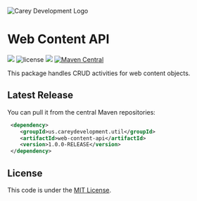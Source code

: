 ![Carey Development Logo](http://careydevelopment.us/img/branding/careydevelopment-logo-sm.png)

# Web Content API
![](https://img.shields.io/badge/jdk-11-blue.svg) ![license](https://img.shields.io/badge/license-MIT-blue.svg) 
![](https://img.shields.io/badge/maven-3.6.3-blue.svg)
[![Maven Central](https://maven-badges.herokuapp.com/maven-central/us.careydevelopment.util/web-content-api/badge.svg)](https://search.maven.org/artifact/us.careydevelopment.util/web-content-api/1.0.0-RELEASE/jar)



This package handles CRUD activities for web content objects.


## Latest Release
You can pull it from the central Maven repositories:

```xml
 <dependency>
    <groupId>us.careydevelopment.util</groupId>
    <artifactId>web-content-api</artifactId>
    <version>1.0.0-RELEASE</version>
 </dependency>
```

## License
This code is under the [MIT License](https://github.com/careydevelopment/web-content-api/blob/main/LICENSE).
